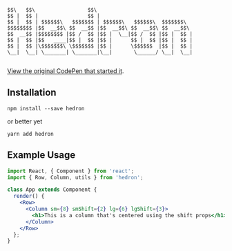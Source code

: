 ```
$$\   $$\                 $$\                               
$$ |  $$ |                $$ |                              
$$ |  $$ | $$$$$$\   $$$$$$$ | $$$$$$\   $$$$$$\  $$$$$$$\  
$$$$$$$$ |$$  __$$\ $$  __$$ |$$  __$$\ $$  __$$\ $$  __$$\ 
$$  __$$ |$$$$$$$$ |$$ /  $$ |$$ |  \__|$$ /  $$ |$$ |  $$ |
$$ |  $$ |$$   ____|$$ |  $$ |$$ |      $$ |  $$ |$$ |  $$ |
$$ |  $$ |\$$$$$$$\ \$$$$$$$ |$$ |      \$$$$$$  |$$ |  $$ |
\__|  \__| \_______| \_______|\__|       \______/ \__|  \__|
                                                                                                                                     
```


[View the original CodePen that started it](http://codepen.io/garetmckinley/pen/qqWrYP/).


## Installation

    npm install --save hedron
or better yet

    yarn add hedron


## Example Usage

``` jsx
import React, { Component } from 'react';
import { Row, Column, utils } from 'hedron';

class App extends Component {
  render() {
    <Row>
      <Column sm={8} smShift={2} lg={6} lgShift={3}>
        <h1>This is a column that's centered using the shift props</h1>
      </Column>
    </Row>
  };
}
```
